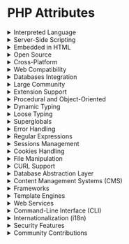 

# PHP Attributes

<details>

<summary>Interpreted Language</summary>

- PHP is an interpreted language executed directly without compilation, making it easy to develop and test code

- Speeds up development, Allows quick code changes

- Enhances code flexibility

</details>

<details>

<summary>Server-Side Scripting</summary>

- PHP is commonly used for server-side scripting to generate dynamic web content and interact with databases

- Facilitates dynamic web pages, Supports database connectivity

- Enables web application development

</details>

<details>

<summary>Embedded in HTML</summary>

- PHP code can be embedded within HTML pages, allowing dynamic content generation in web applications

- Enables mixing of code and content, Enhances web page interactivity

- Supports dynamic web content

</details>

<details>

<summary>Open Source</summary>

- PHP is open-source software, which means it's free to use, modify, and distribute

- Reduces development costs, Promotes a collaborative community

- Fosters open collaboration

</details>

<details>

<summary>Cross-Platform</summary>

- PHP runs on various operating systems, including Windows, Linux, and macOS, ensuring portability

- Increases deployment options, Provides flexibility in server choice

- Supports multiple platforms

</details>

<details>

<summary>Web Compatibility</summary>

- PHP is designed for web development and supports HTTP requests and responses

- Ideal for building web applications, Facilitates web interactions

- Supports web content delivery

</details>

<details>

<summary>Databases Integration</summary>

- PHP seamlessly integrates with databases like MySQL, Oracle, and PostgreSQL for data management

- Enables data-driven applications, Supports data storage

- Facilitates database interaction

</details>

<details>

<summary>Large Community</summary>

- PHP has a vast and active community of developers and users, providing support and resources

- Offers extensive documentation, Facilitates problem-solving

- Fosters community growth

</details>

<details>

<summary>Extension Support</summary>

- PHP offers numerous extensions and libraries to extend its functionality for various purposes

- Expands capabilities, Speeds up development with pre-built functions

- Supports modular coding

</details>

<details>

<summary>Procedural and Object-Oriented</summary>

- PHP supports both procedural and object-oriented programming paradigms, offering flexibility

- Adapts to different coding styles, Enhances code organization

- Supports diverse programming approaches

</details>

<details>

<summary>Dynamic Typing</summary>

- PHP variables are dynamically typed, allowing them to change types during runtime

- Simplifies variable management, Provides flexibility in data handling

- Supports variable versatility

</details>

<details>

<summary>Loose Typing</summary>

- PHP performs implicit type conversions, making it flexible but requiring careful type management

- Enhances code flexibility, Simplifies variable usage

- Supports versatile variable handling

</details>

<details>

<summary>Superglobals</summary>

- PHP provides predefined arrays like $\_GET and $\_POST for accessing request data in web applications

- Simplifies request handling, Facilitates data retrieval

- Supports global data access

</details>

<details>

<summary>Error Handling</summary>

- PHP supports custom error handling with functions like die(), trigger_error(), and exceptions

- Allows graceful error handling, Enhances code robustness

- Supports error management

</details>

<details>

<summary>Regular Expressions</summary>

- PHP has robust support for regular expressions, enabling powerful text pattern matching

- Simplifies text processing, Facilitates data validation

- Supports pattern-based text analysis

</details>

<details>

<summary>Sessions Management</summary>

- PHP allows the creation and management of user sessions for tracking user data across requests

- Enables stateful web applications, Supports user authentication

- Facilitates user data storage

</details>

<details>

<summary>Cookies Handling</summary>

- PHP supports cookie management to store and retrieve data on the client-side

- Enables user tracking, Facilitates personalized web experiences

- Supports client-side data storage

</details>

<details>

<summary>File Manipulation</summary>

- PHP offers functions for reading, writing, and manipulating files on the server

- Supports file operations, Enables data storage

- Facilitates server-side file handling

</details>

<details>

<summary>CURL Support</summary>

- PHP can make HTTP requests and interact with remote resources using the cURL library

- Facilitates web service integration, Supports data retrieval

- Enables remote resource interaction

</details>

<details>

<summary>Database Abstraction Layer</summary>

- PHP provides database abstraction layers like PDO for working with various databases

- Ensures database compatibility, Simplifies database access

- Facilitates database interaction

</details>

<details>

<summary>Content Management Systems (CMS)</summary>

- PHP powers popular CMS platforms like WordPress, Drupal, and Joomla

- Enables website creation, Supports content management

- Fosters CMS development

</details>

<details>

<summary>Frameworks</summary>

- PHP has a wide range of frameworks, including Laravel, Symfony, and CodeIgniter, for web application development

- Speeds up development, Enhances code organization

- Supports rapid application development

</details>

<details>

<summary>Template Engines</summary>

- PHP supports template engines like Smarty for separating logic and presentation

- Separates code and design, Enhances maintainability

- Supports template-driven web development

</details>

<details>

<summary>Web Services</summary>

- PHP can create and consume web services using SOAP, REST, and XML-RPC

- Facilitates interoperability, Supports data exchange

- Enables web service development

</details>

<details>

<summary>Command-Line Interface (CLI)</summary>

- PHP can be executed from the command line for scripting and automation

- Supports script automation, Enables server administration

- Facilitates command-line scripting

</details>

<details>

<summary>Internationalization (i18n)</summary>

- PHP offers features for multilingual application development, including gettext support

- Supports global applications, Facilitates translation

- Enhances international software development

</details>

<details>

<summary>Security Features</summary>

- PHP includes security features like input validation and protection against common web vulnerabilities

- Enhances application security, Protects against attacks

- Supports secure web application development

</details>

<details>

<summary>Community Contributions</summary>

- PHP benefits from contributions, plugins, and extensions created by the PHP community

- Expands functionality, Provides community-driven solutions

- Supports community-driven software development

</details>

